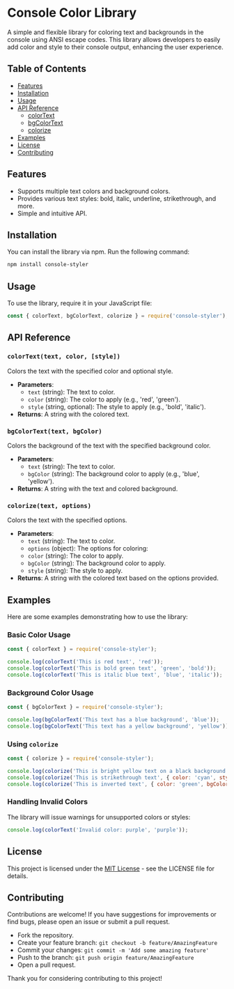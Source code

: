 # Console Color Library

A simple and flexible library for coloring text and backgrounds in the console using ANSI escape codes. This library allows developers to easily add color and style to their console output, enhancing the user experience.

## Table of Contents

- [Features](#features)
- [Installation](#installation)
- [Usage](#usage)
- [API Reference](#api-reference)
  - [colorText](#colortext)
  - [bgColorText](#bgcolortext)
  - [colorize](#colorize)
- [Examples](#examples)
- [License](#license)
- [Contributing](#contributing)

## Features

- Supports multiple text colors and background colors.
- Provides various text styles: bold, italic, underline, strikethrough, and more.
- Simple and intuitive API.

## Installation

You can install the library via npm. Run the following command:

```bash
npm install сonsole-styler
```

## Usage
To use the library, require it in your JavaScript file:

```js
const { colorText, bgColorText, colorize } = require('сonsole-styler');
```

## API Reference

### `colorText(text, color, [style])`

Colors the text with the specified color and optional style.

- __Parameters__:
  - `text` (string): The text to color.
  - `color` (string): The color to apply (e.g., 'red', 'green').
  - `style` (string, optional): The style to apply (e.g., 'bold', 'italic').
- __Returns__: A string with the colored text.

### `bgColorText(text, bgColor)`

Colors the background of the text with the specified background color.

- __Parameters__:
  - `text` (string): The text to color.
  - `bgColor` (string): The background color to apply (e.g., 'blue', 'yellow').
- __Returns__: A string with the text and colored background.

### `colorize(text, options)`

Colors the text with the specified options.

- __Parameters__:
  - `text` (string): The text to color.
  - `options` (object): The options for coloring:
  - `color` (string): The color to apply.
  - `bgColor` (string): The background color to apply.
  - `style` (string): The style to apply.
- __Returns__: A string with the colored text based on the options provided.

## Examples

Here are some examples demonstrating how to use the library:

### Basic Color Usage

```js
const { colorText } = require('сonsole-styler');

console.log(colorText('This is red text', 'red'));
console.log(colorText('This is bold green text', 'green', 'bold'));
console.log(colorText('This is italic blue text', 'blue', 'italic'));
```

### Background Color Usage

```js
const { bgColorText } = require('сonsole-styler');

console.log(bgColorText('This text has a blue background', 'blue'));
console.log(bgColorText('This text has a yellow background', 'yellow'));
```

### Using `colorize`

```js
const { colorize } = require('сonsole-styler');

console.log(colorize('This is bright yellow text on a black background', { color: 'brightYellow', bgColor: 'black', style: 'bold' }));
console.log(colorize('This is strikethrough text', { color: 'cyan', style: 'strikethrough' }));
console.log(colorize('This is inverted text', { color: 'green', bgColor: 'black', style: 'inverse' }));
```

### Handling Invalid Colors

The library will issue warnings for unsupported colors or styles:

```js
console.log(colorText('Invalid color: purple', 'purple'));
```

## License

This project is licensed under the [MIT License](https://en.wikipedia.org/wiki/MIT_License) - see the LICENSE file for details.

## Contributing
Contributions are welcome! If you have suggestions for improvements or find bugs, please open an issue or submit a pull request.

- Fork the repository.
- Create your feature branch: `git checkout -b feature/AmazingFeature`
- Commit your changes: `git commit -m 'Add some amazing feature'`
- Push to the branch: `git push origin feature/AmazingFeature`
- Open a pull request.

Thank you for considering contributing to this project!
